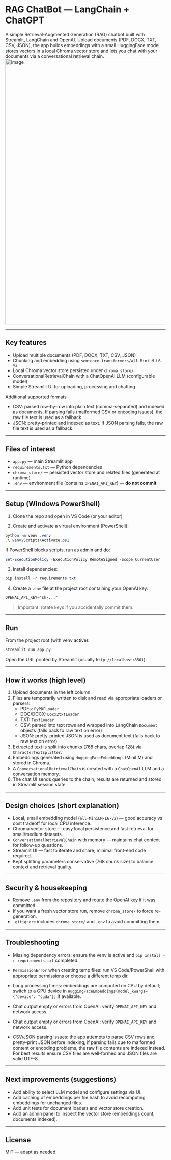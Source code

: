 # RAG ChatBot — LangChain + ChatGPT

A simple Retrieval-Augmented Generation (RAG) chatbot built with Streamlit, LangChain and OpenAI. Upload documents (PDF, DOCX, TXT, CSV, JSON), the app builds embeddings with a small HuggingFace model, stores vectors in a local Chroma vector store and lets you chat with your documents via a conversational retrieval chain.
<img width="1792" height="832" alt="image" src="https://github.com/user-attachments/assets/81e4d6de-84cb-4f5c-bd61-7a45824c46f9" />


---

## Key features

- Upload multiple documents (PDF, DOCX, TXT, CSV, JSON)
- Chunking and embedding using `sentence-transformers/all-MiniLM-L6-v2`
- Local Chroma vector store persisted under `chroma_store/`
- ConversationalRetrievalChain with a ChatOpenAI LLM (configurable model)
- Simple Streamlit UI for uploading, processing and chatting

Additional supported formats

- CSV: parsed row-by-row into plain text (comma-separated) and indexed as documents. If parsing fails (malformed CSV or encoding issues), the raw file text is used as a fallback.
- JSON: pretty-printed and indexed as text. If JSON parsing fails, the raw file text is used as a fallback.

---

## Files of interest

- `app.py` — main Streamlit app
- `requirements.txt` — Python dependencies
- `chroma_store/` — persisted vector store and related files (generated at runtime)
- `.env` — environment file (contains `OPENAI_API_KEY`) — **do not commit**

---

## Setup (Windows PowerShell)

1. Clone the repo and open in VS Code (or your editor)

2. Create and activate a virtual environment (PowerShell):

```powershell
python -m venv .venv
.\.venv\Scripts\Activate.ps1
```

If PowerShell blocks scripts, run as admin and do:

```powershell
Set-ExecutionPolicy -ExecutionPolicy RemoteSigned -Scope CurrentUser
```

3. Install dependencies:

```powershell
pip install -r requirements.txt
```

4. Create a `.env` file at the project root containing your OpenAI key:

```text
OPENAI_API_KEY="sk-..."
```

> Important: rotate keys if you accidentally commit them.

---

## Run

From the project root (with venv active):

```powershell
streamlit run app.py
```

Open the URL printed by Streamlit (usually `http://localhost:8501`).

---

## How it works (high level)

1. Upload documents in the left column.
2. Files are temporarily written to disk and read via appropriate loaders or parsers:
   - PDFs: `PyPDFLoader`
   - DOC/DOCX: `Docx2txtLoader`
   - TXT: `TextLoader`
   - CSV: parsed into text rows and wrapped into LangChain `Document` objects (falls back to raw text on error)
   - JSON: pretty-printed JSON is used as document text (falls back to raw text on error)
3. Extracted text is split into chunks (768 chars, overlap 128) via `CharacterTextSplitter`.
4. Embeddings generated using `HuggingFaceEmbeddings` (MiniLM) and stored in Chroma.
5. A `ConversationalRetrievalChain` is created with a `ChatOpenAI` LLM and a conversation memory.
6. The chat UI sends queries to the chain; results are returned and stored in Streamlit session state.

---

## Design choices (short explanation)

- Local, small embedding model (`all-MiniLM-L6-v2`) — good accuracy vs cost tradeoff for local CPU inference.
- Chroma vector store — easy local persistence and fast retrieval for small/medium datasets.
- `ConversationalRetrievalChain` with memory — maintains chat context for follow-up questions.
- Streamlit UI — fast to iterate and share; minimal front-end code required.
- Kept splitting parameters conservative (768 chunk size) to balance context and retrieval quality.

---

## Security & housekeeping

- Remove `.env` from the repository and rotate the OpenAI key if it was committed.
- If you want a fresh vector store run, remove `chroma_store/` to force re-generation.
- `.gitignore` includes `chroma_store/` and `.env` to avoid committing them.

---

## Troubleshooting

- Missing dependency errors: ensure the venv is active and `pip install -r requirements.txt` completed.
- `PermissionError` when creating temp files: run VS Code/PowerShell with appropriate permissions or choose a different temp dir.
- Long processing times: embeddings are computed on CPU by default; switch to a GPU device in `HuggingFaceEmbeddings(model_kwargs={"device": "cuda"})` if available.
- Chat output empty or errors from OpenAI: verify `OPENAI_API_KEY` and network access.
- Chat output empty or errors from OpenAI: verify `OPENAI_API_KEY` and network access.

- CSV/JSON parsing issues: the app attempts to parse CSV rows and pretty-print JSON before indexing; if parsing fails due to malformed content or encoding problems, the raw file contents are indexed instead. For best results ensure CSV files are well-formed and JSON files are valid UTF-8.

---

## Next improvements (suggestions)

- Add ability to select LLM model and configure settings via UI.
- Add caching of embeddings per file hash to avoid recomputing embeddings for unchanged files.
- Add unit tests for document loaders and vector store creation.
- Add an admin panel to inspect the vector store (embeddings count, documents indexed).

---

## License

MIT — adapt as needed.

